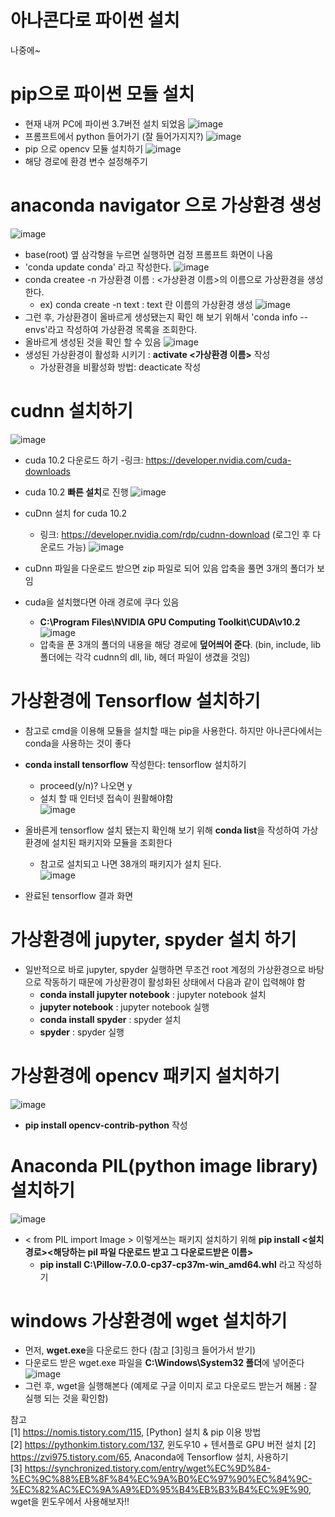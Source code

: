 # 아나콘다로 파이썬 설치
나중에~  

# pip으로 파이썬 모듈 설치
- 현재 내꺼 PC에 파이썬 3.7버전 설치 되었음
![image](https://user-images.githubusercontent.com/56099627/71706649-96659d00-2e29-11ea-818d-368618d7ed36.png)  
- 프롬프트에서 python 들어가기 (잘 들어가지지?)
![image](https://user-images.githubusercontent.com/56099627/71706701-f1978f80-2e29-11ea-90f4-13c6a9c4c171.png) 
- pip 으로 opencv 모듈 설치하기 
![image](https://user-images.githubusercontent.com/56099627/71706815-46d3a100-2e2a-11ea-90cf-9c01bd3930ef.png)  
- 해당 경로에 환경 변수 설정해주기

# anaconda navigator 으로 가상환경 생성
![image](https://user-images.githubusercontent.com/56099627/71880789-69402400-3174-11ea-93a8-422a02cf5551.png)
- base(root) 옆 삼각형을 누르면 <open Terminal> 실행하면 검정 프롬프트 화면이 나옴
- 'conda update conda' 라고 작성한다. 
![image](https://user-images.githubusercontent.com/56099627/71881281-5e39c380-3175-11ea-8fe0-1851ca156388.png)
- conda createe -n 가상환경 이름 : <가상환경 이름>의 이름으로 가상환경을 생성한다.
  - ex) conda create -n text : text 란 이름의 가상환경 생성
![image](https://user-images.githubusercontent.com/56099627/71881463-afe24e00-3175-11ea-90d1-2a9df5a4e56f.png)  
- 그런 후, 가상환경이 올바르게 생성됐는지 확인 해 보기 위해서 'conda info --envs'라고 작성하여 가상환경 목록을 조회한다.
- 올바르게 생성된 것을 확인 할 수 있음
![image](https://user-images.githubusercontent.com/56099627/71881680-16676c00-3176-11ea-86fa-97e697cdfd74.png)  
- 생성된 가상환경이 활성화 시키기 : **activate <가상환경 이름>** 작성
  - 가상환경을 비활성화 방법: deacticate 작성

# cudnn 설치하기
![image](https://user-images.githubusercontent.com/56099627/71951429-5f72fb00-321e-11ea-9b1d-55650ce01e3e.png)
- cuda 10.2 다운로드 하기 
  -링크: https://developer.nvidia.com/cuda-downloads
- cuda 10.2 **빠른 설치**로 진행
![image](https://user-images.githubusercontent.com/56099627/71951523-aeb92b80-321e-11ea-9343-5b2b0227db42.png)
  
- cuDnn 설치 for cuda 10.2
  - 링크: https://developer.nvidia.com/rdp/cudnn-download (로그인 후 다운로드 가능)
![image](https://user-images.githubusercontent.com/56099627/71951869-e379b280-321f-11ea-88d5-09d4394e2314.png)
- cuDnn 파일을 다운로드 받으면 zip 파일로 되어 있음 압축을 풀면 3개의 폴더가 보임
- cuda을 설치했다면 아래 경로에 쿠다 있음
  - **C:\Program Files\NVIDIA GPU Computing Toolkit\CUDA\v10.2**
  ![image](https://user-images.githubusercontent.com/56099627/71952116-df9a6000-3220-11ea-97ef-4f77e80d3d5f.png)
  - 압축을 푼 3개의 폴더의 내용을 해당 경로에 **덮어씌어 준다**. (bin, include, lib 폴더에는 각각 cudnn의 dll, lib, 헤더 파일이 생겼을 것임)



# 가상환경에 Tensorflow 설치하기 
- 참고로 cmd을 이용해 모듈을 설치할 때는 pip을 사용한다. 하지만 아나콘다에서는 conda을 사용하는 것이 좋다
  
- **conda install tensorflow** 작성한다: tensorflow 설치하기  
  - proceed(y/n)? 나오면 y
  - 설치 할 때 인터넷 접속이 원활해야함  
![image](https://user-images.githubusercontent.com/56099627/71882178-4ebb7a00-3177-11ea-91af-d514711d2adb.png)  
- 올바른게 tensorflow 설치 됐는지 확인해 보기 위해 **conda list**을 작성하여 가상환경에 설치된 패키지와 모듈을 조회한다
  - 참고로 설치되고 나면 38개의 패키지가 설치 된다.  
![image](https://user-images.githubusercontent.com/56099627/71882305-8f1af800-3177-11ea-8900-f7a6f9466d41.png)
- 완료된 tensorflow 결과 화면

# 가상환경에 jupyter, spyder 설치 하기
- 일반적으로 바로 jupyter, spyder 실행하면 무조건 root 계정의 가상환경으로 바탕으로 작동하기 때문에  가상환경이 활성화된 상태에서 다음과 같이 입력해야 함
  - **conda install jupyter notebook** : jupyter notebook 설치
  - **jupyter notebook** : jupyter notebook 실행
  - **conda install spyder** : spyder 설치
  - **spyder** : spyder 실행

# 가상환경에 opencv 패키지 설치하기
![image](https://user-images.githubusercontent.com/56099627/71884104-03a36600-317b-11ea-8bbf-12a94aba3cb9.png)
- **pip install opencv-contrib-python** 작성

# Anaconda PIL(python image library) 설치하기
![image](https://user-images.githubusercontent.com/56099627/71885166-26367e80-317d-11ea-9cf0-548d70c6e843.png)
- < from PIL import Image > 이렇게쓰는 패키지 설치하기 위해 **pip install <설치경로>\<해당하는 pil 파일 다운로드 받고 그 다운로드받은 이름>** 
  - **pip install C:\Pillow-7.0.0-cp37-cp37m-win_amd64.whl** 라고 작성하기

# windows 가상환경에 wget 설치하기
- 먼저, **wget.exe**을 다운로드 한다 (참고 [3]링크 들어가서 받기)
- 다운로드 받은 wget.exe 파일을 **C:\Windows\System32 폴더**에 넣어준다
![image](https://user-images.githubusercontent.com/56099627/71944747-1d3ebf00-3208-11ea-8226-884333b0bfa5.png)  
- 그런 후, wget을 실행해본다 (예제로 구글 이미지 로고 다운로드 받는거 해봄 : 잘 실행 되는 것을 확인함)

참고  
[1] https://nomis.tistory.com/115,  [Python] 설치 & pip 이용 방법  
[2] https://pythonkim.tistory.com/137, 윈도우10 + 텐서플로 GPU 버전 설치
[2] https://zvi975.tistory.com/65, Anaconda에 Tensorflow 설치, 사용하기  
[3] https://synchronized.tistory.com/entry/wget%EC%9D%84-%EC%9C%88%EB%8F%84%EC%9A%B0%EC%97%90%EC%84%9C-%EC%82%AC%EC%9A%A9%ED%95%B4%EB%B3%B4%EC%9E%90, wget을 윈도우에서 사용해보자!!
